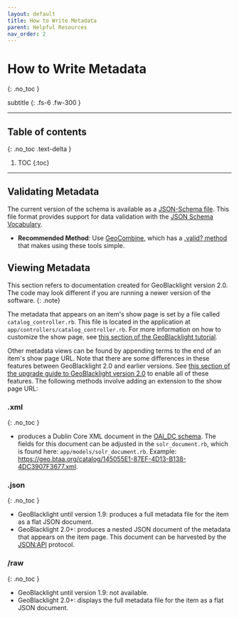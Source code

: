 ```yaml
---
layout: default
title: How to Write Metadata
parent: Helpful Resources
nav_order: 2
---
```


# How to Write Metadata
{: .no_toc }

subtitle
{: .fs-6 .fw-300 }

---
## Table of contents
{: .no_toc .text-delta }

1. TOC
{:toc}

---

## Validating Metadata

The current version of the schema is available as a [JSON-Schema file](https://github.com/geoblacklight/geoblacklight/tree/main/schema). This file format provides support for data validation with the [JSON Schema Vocabulary](http://json-schema.org).

* **Recommended Method**: Use [GeoCombine](https://github.com/OpenGeoMetadata/GeoCombine), which has a [.valid? method](http://www.rubydoc.info/gems/geo_combine/0.1.0/GeoCombine/Geoblacklight#valid%3F-instance_method) that makes using these tools simple.

## Viewing Metadata

This section refers to documentation created for GeoBlacklight version 2.0. The code may look different if you are running a newer version of the software.
{: .note}

The metadata that appears on an item's show page is set by a file called `catalog_controller.rb`. This file is located in the application at `app/controllers/catalog_controller.rb`. For more information on how to customize the show page, see [this section of the GeoBlacklight tutorial](https://geoblacklight.org/tutorial/2015/02/09/customize-your-application.html#customize-metadata-shown).

Other metadata views can be found by appending terms to the end of an item's show page URL. Note that there are some differences in these features between GeoBlacklight 2.0 and earlier versions. See [this section of the upgrade guide to GeoBlacklight version 2.0](https://github.com/geoblacklight/geoblacklight/wiki/GeoBlacklight-2.0-Upgrade-Guide#update-catalogcontroller) to enable all of these features. The following methods involve adding an extension to the show page URL:

### .xml
{: .no_toc }

* produces a Dublin Core XML document in the [OAI_DC schema](https://www.openarchives.org/OAI/2.0/oai_dc.xsd). The fields for this document can be adjusted in the `solr_document.rb`, which is found here: `app/models/solr_document.rb`. Example: https://geo.btaa.org/catalog/145055E1-87EF-4D13-B138-4DC3907F3677.xml.

### .json
{: .no_toc }

* GeoBlacklight until version 1.9: produces a full metadata file for the item as a flat JSON document.
* GeoBlacklight 2.0+: produces a nested JSON document of the metadata that appears on the item page. This document can be harvested by the [JSON:API](https://jsonapi.org/) protocol.

### /raw
{: .no_toc }

* GeoBlacklight until version 1.9: not available.
* GeoBlacklight 2.0+: displays the full metadata file for the item as a flat JSON document.
